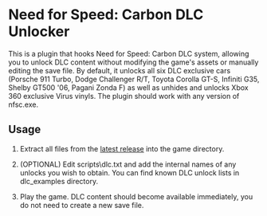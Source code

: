 # Need for Speed: Carbon DLC Unlocker

This is a plugin that hooks Need for Speed: Carbon DLC system, allowing you to unlock DLC content without modifying the game's assets or manually editing the save file. By default, it unlocks all six DLC exclusive cars (Porsche 911 Turbo, Dodge Challenger R/T, Toyota Corolla GT-S, Infiniti G35, Shelby GT500 '06, Pagani Zonda F) as well as unhides and unlocks Xbox 360 exclusive Virus vinyls. The plugin should work with any version of nfsc.exe.

## Usage

1. Extract all files from the [latest release](https://github.com/NicknineTheEagle/NFSCarbonDLCUnlocker/releases/latest) into the game directory.

2. (OPTIONAL) Edit scripts\dlc.txt and add the internal names of any unlocks you wish to obtain. You can find known DLC unlock lists in dlc_examples directory.

3. Play the game. DLC content should become available immediately, you do not need to create a new save file.
